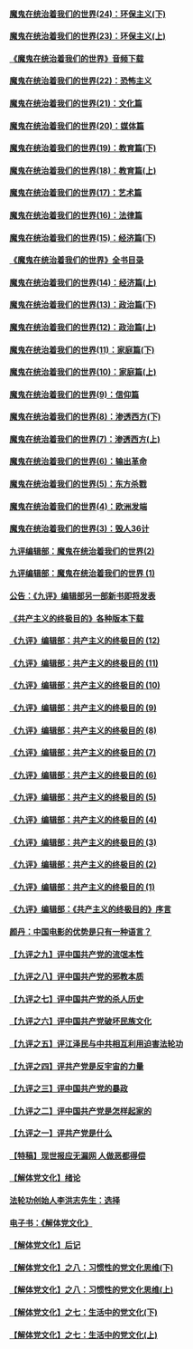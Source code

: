 #### [魔鬼在统治着我们的世界(24)：环保主义(下)](../pages/nsc422/n10695307.md?t=10060631) 

#### [魔鬼在统治着我们的世界(23)：环保主义(上)](../pages/nsc422/n10688613.md?t=10060631) 

#### [《魔鬼在统治着我们的世界》音频下载](../pages/nsc422/n10635553.md?t=10060631) 

#### [魔鬼在统治着我们的世界(22)：恐怖主义](../pages/nsc422/n10614727.md?t=10060631) 

#### [魔鬼在统治着我们的世界(21)：文化篇](../pages/nsc422/n10597706.md?t=10060631) 

#### [魔鬼在统治着我们的世界(20)：媒体篇](../pages/nsc422/n10586579.md?t=10060631) 

#### [魔鬼在统治着我们的世界(19)：教育篇(下)](../pages/nsc422/n10564808.md?t=10060631) 

#### [魔鬼在统治着我们的世界(18)：教育篇(上)](../pages/nsc422/n10526970.md?t=10060631) 

#### [魔鬼在统治着我们的世界(17)：艺术篇](../pages/nsc422/n10499093.md?t=10060631) 

#### [魔鬼在统治着我们的世界(16)：法律篇](../pages/nsc422/n10485969.md?t=10060631) 

#### [魔鬼在统治着我们的世界(15)：经济篇(下)](../pages/nsc422/n10469975.md?t=10060631) 

#### [《魔鬼在统治着我们的世界》全书目录](../pages/nsc422/n10464261.md?t=10060631) 

#### [魔鬼在统治着我们的世界(14)：经济篇(上)](../pages/nsc422/n10457370.md?t=10060631) 

#### [魔鬼在统治着我们的世界(13)：政治篇(下)](../pages/nsc422/n10448270.md?t=10060631) 

#### [魔鬼在统治着我们的世界(12)：政治篇(上)](../pages/nsc422/n10444576.md?t=10060631) 

#### [魔鬼在统治着我们的世界(11)：家庭篇(下)](../pages/nsc422/n10440961.md?t=10060631) 

#### [魔鬼在统治着我们的世界(10)：家庭篇(上)](../pages/nsc422/n10435448.md?t=10060631) 

#### [魔鬼在统治着我们的世界(9)：信仰篇](../pages/nsc422/n10432159.md?t=10060631) 

#### [魔鬼在统治着我们的世界(8)：渗透西方(下)](../pages/nsc422/n10429603.md?t=10060631) 

#### [魔鬼在统治着我们的世界(7)：渗透西方(上)](../pages/nsc422/n10426013.md?t=10060631) 

#### [魔鬼在统治着我们的世界(6)：输出革命](../pages/nsc422/n10421536.md?t=10060631) 

#### [魔鬼在统治着我们的世界(5)：东方杀戮](../pages/nsc422/n10417707.md?t=10060631) 

#### [魔鬼在统治着我们的世界(4)：欧洲发端](../pages/nsc422/n10414890.md?t=10060631) 

#### [魔鬼在统治着我们的世界(3)：毁人36计](../pages/nsc422/n10411583.md?t=10060631) 

#### [九评编辑部：魔鬼在统治着我们的世界(2)](../pages/nsc422/n10410036.md?t=10060631) 

#### [九评编辑部：魔鬼在统治着我们的世界 (1)](../pages/nsc422/n10406825.md?t=10060631) 

#### [公告：《九评》编辑部另一部新书即将发表](../pages/nsc422/n10405104.md?t=10060631) 

#### [《共产主义的终极目的》各种版本下载](../pages/nsc422/n10022138.md?t=10060631) 

#### [《九评》编辑部：共产主义的终极目的 (12)](../pages/nsc422/n9933272.md?t=10060631) 

#### [《九评》编辑部：共产主义的终极目的 (11)](../pages/nsc422/n9924973.md?t=10060631) 

#### [《九评》编辑部：共产主义的终极目的 (10)](../pages/nsc422/n9920883.md?t=10060631) 

#### [《九评》编辑部：共产主义的终极目的 (9)](../pages/nsc422/n9916363.md?t=10060631) 

#### [《九评》编辑部：共产主义的终极目的 (8)](../pages/nsc422/n9912488.md?t=10060631) 

#### [《九评》编辑部：共产主义的终极目的 (7)](../pages/nsc422/n9901176.md?t=10060631) 

#### [《九评》编辑部：共产主义的终极目的 (6)](../pages/nsc422/n9899359.md?t=10060631) 

#### [《九评》编辑部：共产主义的终极目的 (5)](../pages/nsc422/n9893174.md?t=10060631) 

#### [《九评》编辑部：共产主义的终极目的 (4)](../pages/nsc422/n9891246.md?t=10060631) 

#### [《九评》编辑部：共产主义的终极目的 (3)](../pages/nsc422/n9879879.md?t=10060631) 

#### [《九评》编辑部：共产主义的终极目的 (2)](../pages/nsc422/n9876205.md?t=10060631) 

#### [《九评》编辑部：共产主义的终极目的 (1)](../pages/nsc422/n9865857.md?t=10060631) 

#### [《九评》编辑部：《共产主义的终极目的》序言](../pages/nsc422/n9862666.md?t=10060631) 

#### [颜丹：中国电影的优势是只有一种语言？](../pages/nsc422/n9583062.md?t=10060631) 

#### [【九评之九】评中国共产党的流氓本性](../pages/nsc422/n737542.md?t=10060631) 

#### [【九评之八】评中国共产党的邪教本质](../pages/nsc422/n735942.md?t=10060631) 

#### [【九评之七】评中国共产党的杀人历史](../pages/nsc422/n733806.md?t=10060631) 

#### [【九评之六】评中国共产党破坏民族文化](../pages/nsc422/n731667.md?t=10060631) 

#### [【九评之五】评江泽民与中共相互利用迫害法轮功](../pages/nsc422/n730058.md?t=10060631) 

#### [【九评之四】评共产党是反宇宙的力量](../pages/nsc422/n727814.md?t=10060631) 

#### [【九评之三】评中国共产党的暴政](../pages/nsc422/n725597.md?t=10060631) 

#### [【九评之二】评中国共产党是怎样起家的](../pages/nsc422/n723946.md?t=10060631) 

#### [【九评之一】评共产党是什么](../pages/nsc422/n722529.md?t=10060631) 

#### [【特稿】现世报应无漏网 人做恶都得偿](../pages/nsc422/n4215167.md?t=10060631) 

#### [【解体党文化】绪论](../pages/nsc422/n1449356.md?t=10060631) 

#### [法轮功创始人李洪志先生：选择](../pages/nsc422/n3580738.md?t=10060631) 

#### [电子书：《解体党文化》](../pages/nsc422/n1573484.md?t=10060631) 

#### [【解体党文化】后记](../pages/nsc422/n1531999.md?t=10060631) 

#### [【解体党文化】之八：习惯性的党文化思维(下)](../pages/nsc422/n1526477.md?t=10060631) 

#### [【解体党文化】之八：习惯性的党文化思维(上)](../pages/nsc422/n1520631.md?t=10060631) 

#### [【解体党文化】之七：生活中的党文化(下)](../pages/nsc422/n1513446.md?t=10060631) 

#### [【解体党文化】之七：生活中的党文化(上)](../pages/nsc422/n1509358.md?t=10060631) 

